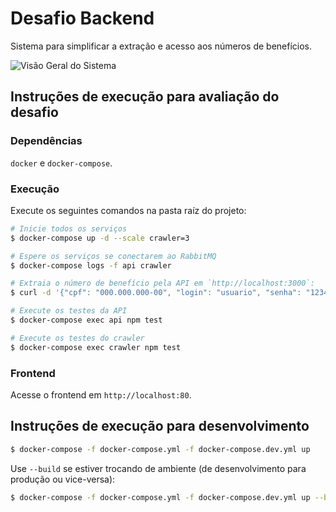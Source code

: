 # Desafio Backend

Sistema para simplificar a extração e acesso aos números de benefícios.

![Visão Geral do Sistema](https://github.com/mdutra/crawler-and-search-api/assets/7758295/b81dac4f-b7eb-484e-a86c-252fb2517772)

## Instruções de execução para avaliação do desafio

### Dependências

`docker` e `docker-compose`.

### Execução

Execute os seguintes comandos na pasta raíz do projeto:
```sh
# Inicie todos os serviços
$ docker-compose up -d --scale crawler=3

# Espere os serviços se conectarem ao RabbitMQ
$ docker-compose logs -f api crawler

# Extraia o número de benefício pela API em `http://localhost:3000`:
$ curl -d '{"cpf": "000.000.000-00", "login": "usuario", "senha": "123456"}' -H 'Content-Type: application/json' "http://localhost:3000/crawler/extract-benefit-number"

# Execute os testes da API
$ docker-compose exec api npm test

# Execute os testes do crawler
$ docker-compose exec crawler npm test
```
 
### Frontend

Acesse o frontend em `http://localhost:80`.

## Instruções de execução para desenvolvimento

```sh
$ docker-compose -f docker-compose.yml -f docker-compose.dev.yml up
```

Use `--build` se estiver trocando de ambiente (de desenvolvimento para produção ou vice-versa):
```sh
$ docker-compose -f docker-compose.yml -f docker-compose.dev.yml up --build
```
